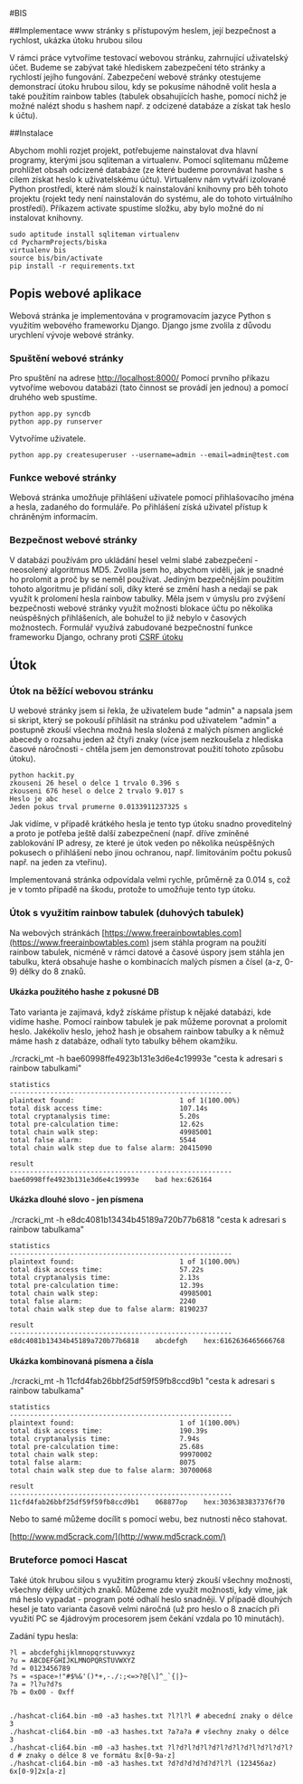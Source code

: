 #BIS

##Implementace www stránky s přístupovým heslem, její bezpečnost a rychlost, ukázka útoku hrubou silou

V rámci práce vytvoříme testovací webovou stránku, zahrnující uživatelský účet. Budeme se zabývat také hlediskem 
zabezpečení této stránky a rychlostí jejího fungování. Zabezpečení webové stránky otestujeme demonstrací útoku
hrubou silou, kdy se pokusíme náhodně volit hesla a také použitím rainbow tables (tabulek obsahujících hashe,
pomocí nichž je možné nalézt shodu s hashem např. z odcizené databáze a získat tak heslo k účtu).

##Instalace

Abychom mohli rozjet projekt, potřebujeme nainstalovat dva hlavní programy, kterými jsou sqliteman a virtualenv.
Pomocí sqlitemanu můžeme prohlížet obsah odcizené databáze (ze které budeme porovnávat hashe s cílem získat heslo
k uživatelskému účtu). Virtualenv nám vytváří izolované Python prostředí, které nám slouží k nainstalování knihovny
pro běh tohoto projektu (rojekt tedy není nainstalován do systému, ale do tohoto virtuálního prostředí). Příkazem
activate spustíme složku, aby bylo možné do ní instalovat knihovny.
    
    sudo aptitude install sqliteman virtualenv
    cd PycharmProjects/biska
    virtualenv bis
    source bis/bin/activate
    pip install -r requirements.txt
       
## Popis webové aplikace

Webová stránka je implementována v programovacím jazyce Python s využitím webového frameworku Django.
Django jsme zvolila z důvodu urychlení vývoje webové stránky.

### Spuštění webové stránky

Pro spuštění na adrese [http://localhost:8000/](http://localhost:8000/) 
Pomocí prvního příkazu vytvoříme webovou databázi (tato činnost se provádí jen jednou) a pomocí druhého web spustíme.

    python app.py syncdb
    python app.py runserver
    
Vytvoříme uživatele.

    python app.py createsuperuser --username=admin --email=admin@test.com
    
### Funkce webové stránky

Webová stránka umožňuje přihlášení uživatele pomocí přihlašovacího jména a hesla, zadaného do formuláře. Po přihlášení
získá uživatel přístup k chráněným informacím.

### Bezpečnost webové stránky

V databázi používám pro ukládání hesel velmi slabé zabezpečení - neosolený algoritmus MD5. Zvolila jsem ho, abychom
viděli, jak je snadné ho prolomit a proč by se neměl používat. Jediným bezpečnějším použitím tohoto algoritmu je přidání
soli, díky které se změní hash a nedají se pak využít k prolomení hesla rainbow tabulky. 
Měla jsem v úmyslu pro zvýšení bezpečnosti webové stránky využít možnosti blokace účtu po několika neúspěšných
přihlášeních, ale bohužel to již nebylo v časových možnostech.
Formulář využívá zabudované bezpečnostní funkce frameworku Django, ochrany proti [CSRF útoku](http://cs.wikipedia.org/wiki/Cross-site_request_forgery)

## Útok

### Útok na běžící webovou stránku

U webové stránky jsem si řekla, že uživatelem bude "admin" a napsala jsem si skript, který se pokouší přihlásit na
stránku pod uživatelem "admin" a postupně zkouší všechna možná hesla složená z malých písmen anglické abecedy o
rozsahu jeden až čtyři znaky (více jsem nezkoušela z hlediska časové náročnosti - chtěla jsem jen demonstrovat použití
tohoto způsobu útoku).

    python hackit.py
    zkouseni 26 hesel o delce 1 trvalo 0.396 s
    zkouseni 676 hesel o delce 2 trvalo 9.017 s
    Heslo je abc
    Jeden pokus trval prumerne 0.0133911237325 s

Jak vidíme, v případě krátkého hesla je tento typ útoku snadno proveditelný a proto je potřeba ještě další zabezpečnení
(např. dříve zmíněné zablokování IP adresy, ze které je útok veden po několika neúspěšných pokusech o přihlášení nebo
jinou ochranou, např. limitováním počtu pokusů např. na jeden za vteřinu).

Implementovaná stránka odpovídala velmi rychle, průměrně za 0.014 s, což je v tomto případě na škodu, protože to 
umožňuje tento typ útoku.

### Útok s využitím rainbow tabulek (duhových tabulek)

Na webových stránkách [https://www.freerainbowtables.com](https://www.freerainbowtables.com) jsem stáhla program na použití rainbow tabulek, nicméně v rámci
datové a časové úspory jsem stáhla jen tabulku, která obsahuje hashe o kombinacích malých písmen a čísel (a-z, 0-9) délky
do 8 znaků.

#### Ukázka použitého hashe z pokusné DB

Tato varianta je zajímavá, když získáme přístup k nějaké databázi, kde vidíme hashe. Pomocí rainbow tabulek je pak
můžeme porovnat a prolomit heslo. Jakékoliv heslo, jehož hash je obsahem rainbow tabulky a k němuž máme hash z databáze,
odhalí tyto tabulky během okamžiku.

./rcracki_mt -h bae60998ffe4923b131e3d6e4c19993e "cesta k adresari s rainbow tabulkami"
   
    statistics
    -------------------------------------------------------
    plaintext found:                          1 of 1(100.00%)
    total disk access time:                   107.14s
    total cryptanalysis time:                 5.20s
    total pre-calculation time:               12.62s
    total chain walk step:                    49985001
    total false alarm:                        5544
    total chain walk step due to false alarm: 20415090

    result
    -------------------------------------------------------
    bae60998ffe4923b131e3d6e4c19993e	bad	hex:626164

#### Ukázka dlouhé slovo - jen  písmena

./rcracki_mt -h e8dc4081b13434b45189a720b77b6818 "cesta k adresari s rainbow tabulkama"

    statistics
    -------------------------------------------------------
    plaintext found:                          1 of 1(100.00%)
    total disk access time:                   57.22s
    total cryptanalysis time:                 2.13s
    total pre-calculation time:               12.39s
    total chain walk step:                    49985001
    total false alarm:                        2240
    total chain walk step due to false alarm: 8190237
    
    result
    -------------------------------------------------------
    e8dc4081b13434b45189a720b77b6818	abcdefgh	hex:6162636465666768


#### Ukázka kombinovaná písmena a čísla

./rcracki_mt -h 11cfd4fab26bbf25df59f59fb8ccd9b1 "cesta k adresari s rainbow tabulkama"

    statistics
    -------------------------------------------------------
    plaintext found:                          1 of 1(100.00%)
    total disk access time:                   190.39s
    total cryptanalysis time:                 7.94s
    total pre-calculation time:               25.68s
    total chain walk step:                    99970002
    total false alarm:                        8075
    total chain walk step due to false alarm: 30700068
    
    result
    -------------------------------------------------------
    11cfd4fab26bbf25df59f59fb8ccd9b1	068877op	hex:3036383837376f70


Nebo to samé můžeme docílit s pomocí webu, bez nutnosti něco stahovat.

[http://www.md5crack.com/](http://www.md5crack.com/)


### Bruteforce pomoci Hascat

Také útok hrubou silou s využitím programu který zkouší všechny možnosti, všechny délky určitých znaků. Můžeme zde
využít možnosti, kdy víme, jak má heslo vypadat - program poté odhalí heslo snadněji. V případě dlouhých hesel je
tato varianta časově velmi náročná (už pro heslo o 8 znacích při využití PC se 4jádrovým procesorem jsem čekání vzdala
po 10 minutách).

Zadání typu hesla:

    ?l = abcdefghijklmnopqrstuvwxyz
    ?u = ABCDEFGHIJKLMNOPQRSTUVWXYZ
    ?d = 0123456789
    ?s = «space»!"#$%&'()*+,-./:;<=>?@[\]^_`{|}~
    ?a = ?l?u?d?s
    ?b = 0x00 - 0xff

    
    ./hashcat-cli64.bin -m0 -a3 hashes.txt ?l?l?l # abecední znaky o délce 3
    ./hashcat-cli64.bin -m0 -a3 hashes.txt ?a?a?a # všechny znaky o délce 3
    ./hashcat-cli64.bin -m0 -a3 hashes.txt ?l?d?l?d?l?d?l?d?l?d?l?d?l?d?l?d # znaky o délce 8 ve formátu 8x[0-9a-z]
    ./hashcat-cli64.bin -m0 -a3 hashes.txt ?d?d?d?d?d?d?l?l (123456az) 6x[0-9]2x[a-z]